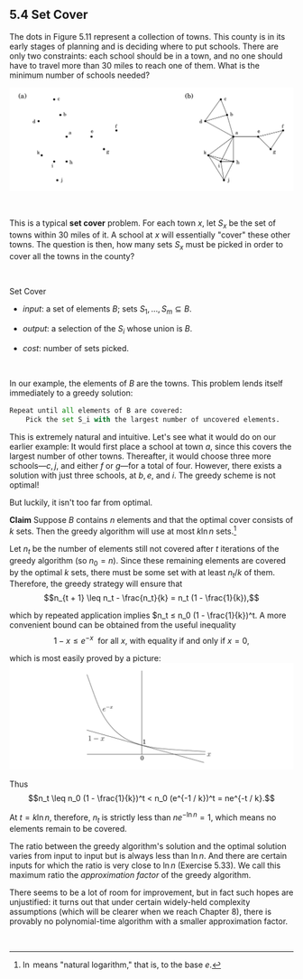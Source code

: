 ## 5.4 Set Cover

The dots in Figure 5.11 represent a collection of towns. This county is in its early stages of planning and is deciding where to put schools. There are only two constraints: each school should be in a town, and no one should have to travel more than $30$ miles to reach one of them. What is the minimum number of schools needed?

![**Figure 5.11** (a) Eleven towns. (b) Towns that are within $30$ miles of each other.](fig-5.11-set-cover-example.png)

&nbsp;


This is a typical **set cover** problem. For each town $x$, let $S_x$ be the set of towns within $30$ miles of it. A school at $x$ will essentially "cover" these other towns. The question is then, how many sets $S_x$ must be picked in order to cover all the towns in the county?

&nbsp;

  $\text{Set Cover}$

* *input*: a set of elements $B$; sets $S_1, \ldots, S_m \subseteq B$.

* *output*: a selection of the $S_i$ whose union is $B$.

* *cost*: number of sets picked.

&nbsp;

In our example, the elements of $B$ are the towns. This problem lends itself immediately to a greedy solution:

```python
Repeat until all elements of B are covered:
    Pick the set S_i with the largest number of uncovered elements.
```

This is extremely natural and intuitive. Let's see what it would do on our earlier example: It would first place a school at town $a$, since this covers the largest number of other towns. Thereafter, it would choose three more schools—$c, j,$ and either $f$ or $g$—for a total of four. However, there exists a solution with just three schools, at $b, e,$ and $i$. The greedy scheme is not optimal!

But luckily, it isn't too far from optimal.

**Claim** Suppose $B$ contains $n$ elements and that the optimal cover consists of $k$ sets. Then the greedy algorithm will use at most $k \ln{n}$ sets.[^1]

Let $n_t$ be the number of elements still not covered after $t$ iterations of the greedy algorithm (so $n_0 = n$). Since these remaining elements are covered by the optimal $k$ sets, there must be some set with at least $n_t / k$ of them. Therefore, the greedy strategy will ensure that
$$n_{t + 1} \leq n_t - \frac{n_t}{k} = n_t (1 - \frac{1}{k}),$$

which by repeated application implies $n_t ≤ n_0 (1 - \frac{1}{k})^t. A more convenient bound can be obtained from the useful inequality
$$1 - x \leq e^{-x} \ \ \text{for all $x$, with equality if and only if $x = 0$,}$$

which is most easily proved by a picture: ![](exponential-upper-bound.png)

Thus $$n_t \leq n_0 (1 - \frac{1}{k})^t < n_0 (e^{-1 / k})^t = ne^{-t / k}.$$

At $t = k \ln{n}$, therefore, $n_t$ is strictly less than $n e^{-\ln{n}} = 1$, which means no elements remain to be covered.

The ratio between the greedy algorithm's solution and the optimal solution varies from input to input but is always less than $\ln{n}$. And there are certain inputs for which the ratio is very close to $\ln{n}$ (Exercise 5.33). We call this maximum ratio the *approximation factor* of the greedy algorithm.

There seems to be a lot of room for improvement, but in fact such hopes are unjustified: it turns out that under certain widely-held complexity assumptions (which will be clearer when we reach Chapter 8), there is provably no polynomial-time algorithm with a smaller approximation factor.

&nbsp;


[^1]: $\ln$ means "natural logarithm," that is, to the base $e$.
